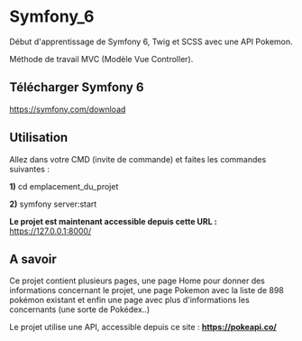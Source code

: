 # Symfony_6
Début d'apprentissage de Symfony 6, Twig et SCSS avec une API Pokemon.

Méthode de travail MVC (Modèle Vue Controller).

## Télécharger Symfony 6

https://symfony.com/download

## Utilisation

Allez dans votre CMD (invite de commande) et faites les commandes suivantes :

**1)** cd emplacement_du_projet

**2)** symfony server:start

**Le projet est maintenant accessible depuis cette URL :** https://127.0.0.1:8000/

## A savoir

Ce projet contient plusieurs pages, une page Home pour donner des informations concernant le projet, une page Pokemon avec la liste de 898 pokémon existant et enfin une page avec plus d'informations les concernants (une sorte de Pokédex..)

Le projet utilise une API, accessible depuis ce site : **https://pokeapi.co/**
